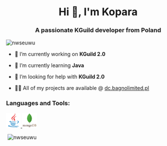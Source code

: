 <h1 align="center">Hi 👋, I'm Kopara</h1>
<h3 align="center">A passionate KGuild developer from Poland</h3>

<p align="left"> <img src="https://komarev.com/ghpvc/?username=nwseuwu&label=Profile%20views&color=0e75b6&style=flat" alt="nwseuwu" /> </p>

- 🔭 I’m currently working on **KGuild 2.0**

- 🌱 I’m currently learning **Java**

- 🤝 I’m looking for help with **KGuild 2.0**

- 👨‍💻 All of my projects are available @ [dc.bagnolimited.pl](dc.bagnolimited.pl)

<h3 align="left">Languages and Tools:</h3>
<p align="left"> <a href="https://www.java.com" target="_blank" rel="noreferrer"> <img src="https://raw.githubusercontent.com/devicons/devicon/master/icons/java/java-original.svg" alt="java" width="40" height="40"/> </a> <a href="https://www.mongodb.com/" target="_blank" rel="noreferrer"> <img src="https://raw.githubusercontent.com/devicons/devicon/master/icons/mongodb/mongodb-original-wordmark.svg" alt="mongodb" width="40" height="40"/> </a> </p>

<p>&nbsp;<img align="center" src="https://github-readme-stats.vercel.app/api?username=nwseuwu&show_icons=true&locale=en" alt="nwseuwu" /></p>
